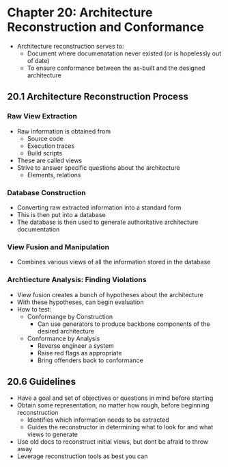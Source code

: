 # Chapter 20: Architecture Reconstruction and Conformance

* Architecture reconstruction serves to:
  * Document where documenatation never existed (or is hopelessly out of date)
  * To ensure conformance between the as-built and the designed architecture

## 20.1 Architecture Reconstruction Process

### Raw View Extraction

* Raw information is obtained from
  * Source code
  * Execution traces
  * Build scripts
* These are called views
* Strive to answer specific questions about the architecture
  * Elements, relations

### Database Construction

* Converting raw extracted information into a standard form
* This is then put into a database
* The database is then used to generate authoritative architecture documentation

### View Fusion and Manipulation

* Combines various views of all the information stored in the database

### Archtiecture Analysis: Finding Violations

* View fusion creates a bunch of hypotheses about the architecture
* With these hypotheses, can begin evaluation
* How to test:
  * Conformange by Construction
    * Can use generators to produce backbone components of the desired architecture
  * Conformance by Analysis
    * Reverse engineer a system
    * Raise red flags as appropriate
    * Bring offenders back to conformance

## 20.6 Guidelines

* Have a goal and set of objectives or questions in mind before starting
* Obtain some representation, no matter how rough, before beginning reconstruction
  * Identifies which information needs to be extracted
  * Guides the reconstructor in determining what to look for and what views to generate
* Use old docs to reconstruct initial views, but dont be afraid to throw away
* Leverage reconstruction tools as best you can
